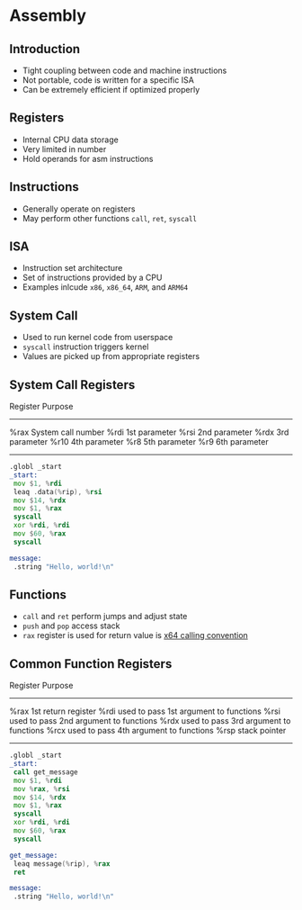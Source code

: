 Assembly
========

Introduction
------------

- Tight coupling between code and machine instructions
- Not portable, code is written for a specific ISA
- Can be extremely efficient if optimized properly

Registers
---------

- Internal CPU data storage
- Very limited in number
- Hold operands for asm instructions

Instructions
------------

- Generally operate on registers
- May perform other functions `call`, `ret`, `syscall`

ISA
---

- Instruction set architecture
- Set of instructions provided by a CPU
- Examples inlcude `x86`, `x86_64`, `ARM`, and `ARM64`

System Call
-----------

- Used to run kernel code from userspace
- `syscall` instruction triggers kernel
- Values are picked up from appropriate registers

System Call Registers
---------------------

Register  Purpose
--------  ---------
%rax      System call number
%rdi      1st parameter
%rsi      2nd parameter
%rdx      3rd parameter
%r10      4th parameter
%r8       5th parameter
%r9       6th parameter

---

```asm
.globl _start
_start:
 mov $1, %rdi
 leaq .data(%rip), %rsi
 mov $14, %rdx
 mov $1, %rax
 syscall
 xor %rdi, %rdi
 mov $60, %rax
 syscall

message:
 .string "Hello, world!\n"
```

Functions
---------

- `call` and `ret` perform jumps and adjust state
- `push` and `pop` access stack
- `rax` register is used for return value is [x64 calling convention](https://raw.githubusercontent.com/wiki/hjl-tools/x86-psABI/x86-64-psABI-1.0.pdf)

Common Function Registers
-------------------------

Register  Purpose
--------  -------
%rax      1st return register
%rdi      used to pass 1st argument to functions
%rsi      used to pass 2nd argument to functions
%rdx      used to pass 3rd argument to functions
%rcx      used to pass 4th argument to functions
%rsp      stack pointer

---

```asm
.globl _start
_start:
 call get_message
 mov $1, %rdi
 mov %rax, %rsi
 mov $14, %rdx
 mov $1, %rax
 syscall
 xor %rdi, %rdi
 mov $60, %rax
 syscall

get_message:
 leaq message(%rip), %rax
 ret

message:
 .string "Hello, world!\n"
```
